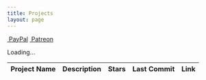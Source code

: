 ```yaml
---
title: Projects
layout: page
---
```


<div id="projects" >
<div class='block-btn'>
    <a class='btn fab fa-paypal' href='https://paypal.me/prahladyeri'>&nbsp;PayPal</a>
    <a class='btn fab fa-patreon' href='https://www.patreon.com/prahladyeri'>&nbsp;Patreon</a>
</div>

<span class="fa-spin">Loading...</span>

<table class="table table-striped table-sm table-bordered mt-3">
	<thead>
		<tr>
			<th scope="col">Project Name</th>
			<th scope="col">Description</th>
			<th scope="col">Stars</th>
			<th scope="col">Last Commit</th>
			<th scope="col">Link</th>
		</tr>
	</thead>
	<tbody id="projects-body">
		<!-- Dynamic content will be injected here -->
	</tbody>
</table>
</div>
<!-- <div class='project-item d-none text-muted'> -->
	<!-- Project: <a href="javascript:" class='name'></a><br> -->
	<!-- Description: <label class='description'></label><br> -->
	<!-- Stars: <label class='stars fas fa-star'></label><br> -->
	<!-- Last commit: <label class='pushed_at'></label><br> -->
<!-- </div> -->

<script type='module'>
document.addEventListener('DOMContentLoaded', function() {
    const username = 'prahladyeri'; // Replace with your GitHub username
    const apiUrl = `https://api.github.com/users/${username}/repos`;

    fetch(apiUrl)
    .then(response => {
        if (!response.ok) {
            throw new Error('Network response was not ok');
        }
        return response.json();
    })
    .then(data => {
        console.log('fetch worked:', data);
        let projects = '';
        for (var i = 0; i < data.length; i++) {
            // Only include public repos that are not forks
            if (!data[i].fork && data[i].private === false) {
                projects += `
                    <tr>
                        <td><a href="${data[i].html_url}" target="_blank">${data[i].name}</a></td>
                        <td>${data[i].description || 'No description available'}</td>
                        <td>${data[i].stargazers_count}</td>
                        <td>${new Date(data[i].pushed_at).toLocaleDateString()}</td>
                        <td><a href="${data[i].html_url}" class="btn btn-dark text-light" target="_blank">View Project</a></td>
                    </tr>
                `;
            }
        }
        document.getElementById("projects-body").innerHTML = projects;
        document.querySelector(".fa-spin").remove();        
    })
    .catch(error => {
        console.error('Error fetching data:', error);
        document.getElementById("projects-body").innerHTML = '<tr><td colspan="5" class="text-center text-danger">Error fetching data from GitHub</td></tr>';
        document.querySelector(".fa-spin").remove();
    });
});
</script>
